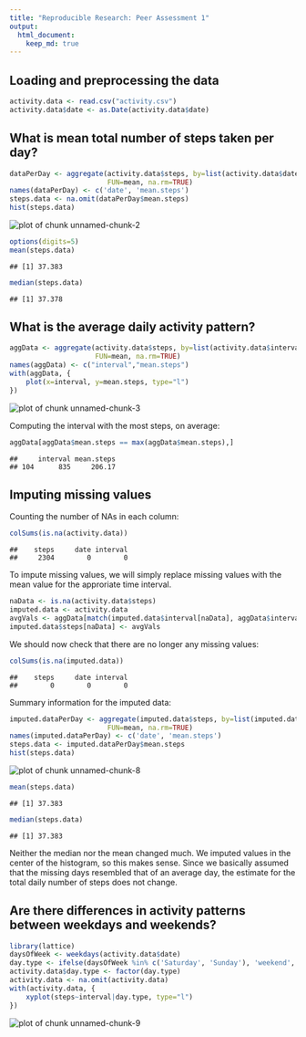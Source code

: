 ```yaml
---
title: "Reproducible Research: Peer Assessment 1"
output: 
  html_document:
    keep_md: true
---
```



## Loading and preprocessing the data

```r
activity.data <- read.csv("activity.csv")
activity.data$date <- as.Date(activity.data$date)
```

## What is mean total number of steps taken per day?

```r
dataPerDay <- aggregate(activity.data$steps, by=list(activity.data$date),
                        FUN=mean, na.rm=TRUE)
names(dataPerDay) <- c('date', 'mean.steps')
steps.data <- na.omit(dataPerDay$mean.steps)
hist(steps.data)
```

![plot of chunk unnamed-chunk-2](figure/unnamed-chunk-2.png) 

```r
options(digits=5)
mean(steps.data)
```

```
## [1] 37.383
```

```r
median(steps.data)
```

```
## [1] 37.378
```


## What is the average daily activity pattern?

```r
aggData <- aggregate(activity.data$steps, by=list(activity.data$interval),
                     FUN=mean, na.rm=TRUE)
names(aggData) <- c("interval","mean.steps")
with(aggData, {
    plot(x=interval, y=mean.steps, type="l")
})
```

![plot of chunk unnamed-chunk-3](figure/unnamed-chunk-3.png) 

Computing the interval with the most steps, on average:

```r
aggData[aggData$mean.steps == max(aggData$mean.steps),]
```

```
##     interval mean.steps
## 104      835     206.17
```

## Imputing missing values


Counting the number of NAs in each column:

```r
colSums(is.na(activity.data))
```

```
##    steps     date interval 
##     2304        0        0
```

To impute missing values, we will simply replace missing values with the mean value
for the approriate time interval.


```r
naData <- is.na(activity.data$steps)
imputed.data <- activity.data
avgVals <- aggData[match(imputed.data$interval[naData], aggData$interval),2]
imputed.data$steps[naData] <- avgVals
```

We should now check that there are no longer any missing values:

```r
colSums(is.na(imputed.data))
```

```
##    steps     date interval 
##        0        0        0
```
Summary information for the imputed data:

```r
imputed.dataPerDay <- aggregate(imputed.data$steps, by=list(imputed.data$date),
                        FUN=mean, na.rm=TRUE)
names(imputed.dataPerDay) <- c('date', 'mean.steps')
steps.data <- imputed.dataPerDay$mean.steps
hist(steps.data)
```

![plot of chunk unnamed-chunk-8](figure/unnamed-chunk-8.png) 

```r
mean(steps.data)
```

```
## [1] 37.383
```

```r
median(steps.data)
```

```
## [1] 37.383
```

Neither the median nor the mean changed much. We imputed values in the center of the
histogram, so this makes sense. Since we basically assumed that the missing days
resembled that of an average day, the estimate for the total daily number of steps does not change.

## Are there differences in activity patterns between weekdays and weekends?


```r
library(lattice)
daysOfWeek <- weekdays(activity.data$date)
day.type <- ifelse(daysOfWeek %in% c('Saturday', 'Sunday'), 'weekend', 'weekday')
activity.data$day.type <- factor(day.type)
activity.data <- na.omit(activity.data)
with(activity.data, {
    xyplot(steps~interval|day.type, type="l")
})
```

![plot of chunk unnamed-chunk-9](figure/unnamed-chunk-9.png) 
